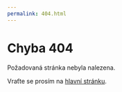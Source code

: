 ```yaml
---
permalink: 404.html
---
```

# Chyba 404

Požadovaná stránka nebyla nalezena.

Vraťte se prosím na [hlavní stránku]("/").